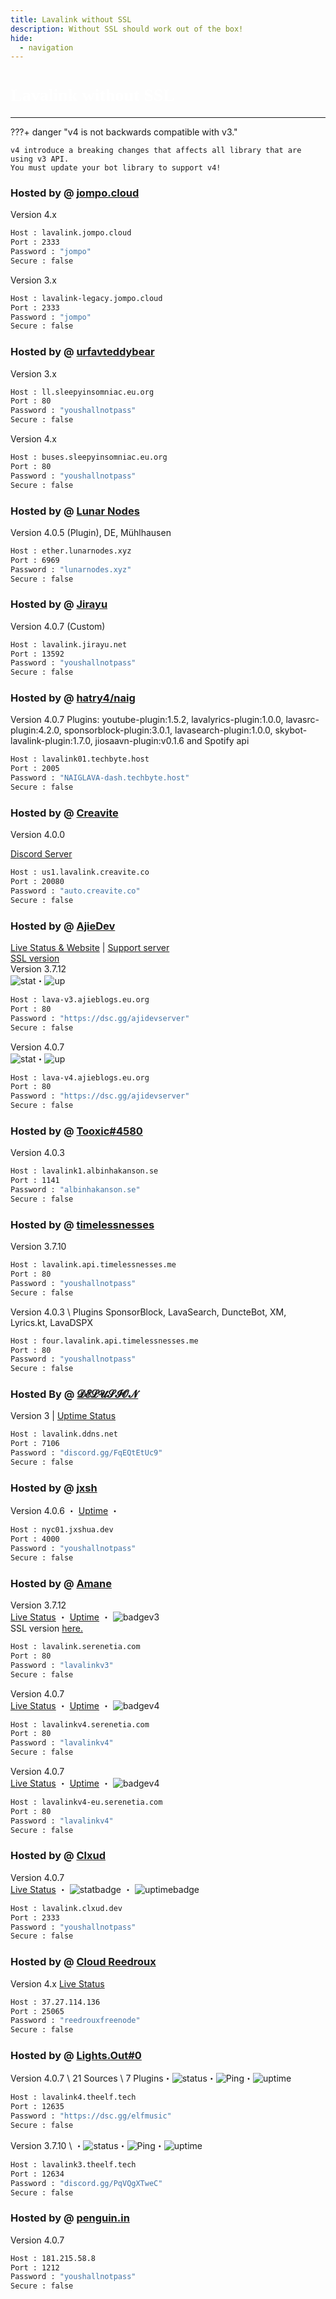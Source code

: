 ```yaml
---
title: Lavalink without SSL
description: Without SSL should work out of the box!
hide:
  - navigation
---
```


<h1 style="font-family:Gotham SSm A;font-size: 2.0em;font-weight: 800;line-height:1.1;color: white;">Lavalink without SSL</h1>


<!-- inject image ad -->
<div data-ea-style="stickybox" class="dark horizontal" data-ea-publisher="darrennathanaelcom" data-ea-type="image"></div>

---


???+ danger "v4 is not backwards compatible with v3."

    v4 introduce a breaking changes that affects all library that are using v3 API.
    You must update your bot library to support v4!

<!-- PLEASE READ -->
<!-- PLEASE READ --> <!-- SUPPORT OTHER CONTRIBUTORS BY PLACING THE NEW LAVALINK AT THE VERY BOTTOM OF THE OTHERS! --> <!-- PLEASE READ -->
<!-- FOR ADVERTISING CONTACT ads@darrennathanael.com , PLEASE READ FAQS FOR MORE INFO! -->
<!-- PLEASE READ -->

### Hosted by @ [jompo.cloud](https://jompo.cloud/)
Version 4.x
```bash
Host : lavalink.jompo.cloud
Port : 2333
Password : "jompo"
Secure : false
```
Version 3.x
```bash
Host : lavalink-legacy.jompo.cloud
Port : 2333
Password : "jompo"
Secure : false
```


### Hosted by @ [urfavteddybear](https://github.com/urfavteddybear/)
Version 3.x
```bash
Host : ll.sleepyinsomniac.eu.org
Port : 80
Password : "youshallnotpass"
Secure : false
```
Version 4.x
```bash
Host : buses.sleepyinsomniac.eu.org
Port : 80
Password : "youshallnotpass"
Secure : false
```

### Hosted by @ [Lunar Nodes](https://lunarnodes.xyz)
Version 4.0.5 (Plugin), DE, Mühlhausen
```bash
Host : ether.lunarnodes.xyz
Port : 6969
Password : "lunarnodes.xyz"
Secure : false
```
### Hosted by @ [Jirayu](https://jirayu.net)
Version 4.0.7 (Custom)
```bash
Host : lavalink.jirayu.net
Port : 13592
Password : "youshallnotpass"
Secure : false    
```

### Hosted by @ [hatry4/naig](https://hatry4.github.io/)
Version 4.0.7 Plugins: youtube-plugin:1.5.2, lavalyrics-plugin:1.0.0, lavasrc-plugin:4.2.0, sponsorblock-plugin:3.0.1, lavasearch-plugin:1.0.0, skybot-lavalink-plugin:1.7.0, jiosaavn-plugin:v0.1.6 and Spotify api
```bash
Host : lavalink01.techbyte.host
Port : 2005
Password : "NAIGLAVA-dash.techbyte.host"
Secure : false
```

### Hosted by @ [Creavite](https://crvt.co/a/lavalink)
Version 4.0.0

[Discord Server](https://discord.gg/creavite)
```bash
Host : us1.lavalink.creavite.co
Port : 20080
Password : "auto.creavite.co"
Secure : false    
```

### Hosted by @ [AjieDev](https://github.com/AjieDev)
[Live Status & Website](https://lavalink.ajiedev.tech/) | [Support server](https://dsc.gg/ajidevserver) <br />
[SSL version](https://lavalink.darrennathanael.com/SSL/lavalink-with-ssl/#hosted-by-ajiedev) <br />
Version 3.7.12 <br />
![stat](https://uptime.ajiedev.tech/api/badge/7/status)・![up](https://uptime.ajiedev.tech/api/badge/7/uptime?labelSuffix=+hour)
```bash
Host : lava-v3.ajieblogs.eu.org
Port : 80
Password : "https://dsc.gg/ajidevserver"
Secure : false
```
Version 4.0.7 <br />
![stat](https://uptime.ajiedev.tech/api/badge/6/status)・![up](https://uptime.ajiedev.tech/api/badge/6/uptime?labelSuffix=+hour)
```bash
Host : lava-v4.ajieblogs.eu.org
Port : 80
Password : "https://dsc.gg/ajidevserver"
Secure : false
```

### Hosted by @ [Tooxic#4580](https://albinhakanson.se)
Version 4.0.3
```bash
Host : lavalink1.albinhakanson.se
Port : 1141
Password : "albinhakanson.se"
Secure : false
```

### Hosted by @ [timelessnesses](https://timelessnesses.me)
Version 3.7.10
```bash
Host : lavalink.api.timelessnesses.me
Port : 80
Password : "youshallnotpass"
Secure : false
```
Version 4.0.3 \ Plugins SponsorBlock, LavaSearch, DuncteBot, XM, Lyrics.kt, LavaDSPX
```bash
Host : four.lavalink.api.timelessnesses.me
Port : 80
Password : "youshallnotpass"
Secure : false
```

### Hosted By @ [𝓓𝓔𝓛𝓤𝓢𝓘𝓞𝓝](https://discord.gg/7VQWkeYxS4)
Version 3 | [Uptime Status](http://status-lavalink.ddns.net:7016/status/bot)
```bash
Host : lavalink.ddns.net
Port : 7106
Password : "discord.gg/FqEQtEtUc9"
Secure : false
```

### Hosted by @ [jxsh](https://jxshua.dev)
Version 4.0.6 ・ [Uptime](https://status.jxshua.dev/) ・
```bash
Host : nyc01.jxshua.dev
Port : 4000
Password : "youshallnotpass"
Secure : false
```

### Hosted by @ [Amane](https://amane.my.id)
Version 3.7.12 <br />
[Live Status](https://lavalink-stats.serenetia.com/) ・ [Uptime](https://status.serenetia.com/status/all) ・ ![badgev3](https://status.serenetia.com/api/badge/7/status?style=flat-square)<br />
SSL version [here.](https://lavalink.darrennathanael.com/SSL/lavalink-with-ssl/#hosted-by-amane) <br />
```bash
Host : lavalink.serenetia.com
Port : 80
Password : "lavalinkv3"
Secure : false
```

Version 4.0.7 <br />
[Live Status](https://lavalink-stats.serenetia.com/) ・ [Uptime](https://status.serenetia.com/status/all) ・ ![badgev4](https://status.serenetia.com/api/badge/8/status?style=flat-square)<br />
```bash
Host : lavalinkv4.serenetia.com
Port : 80
Password : "lavalinkv4"
Secure : false
```

Version 4.0.7 <br />
[Live Status](https://lavalink-stats.serenetia.com/) ・ [Uptime](https://status.serenetia.com/status/all) ・ ![badgev4](https://status.serenetia.com/api/badge/9/status?style=flat-square)<br />
```bash
Host : lavalinkv4-eu.serenetia.com
Port : 80
Password : "lavalinkv4"
Secure : false
```

### Hosted by @ [Clxud](https://clxud.dev/)

Version 4.0.7 <br />
[Live Status](https://status.clxud.dev/status/lavalink) ・ ![statbadge](https://status.clxud.dev/api/badge/1/status) ・ ![uptimebadge](https://status.clxud.dev/api/badge/1/uptime)<br />
```bash
Host : lavalink.clxud.dev
Port : 2333
Password : "youshallnotpass"
Secure : false
```

### Hosted by @ [Cloud Reedroux](https://reedroux.biz/)
Version 4.x
[Live Status](https://hetrixtools.com/r/530af032379fc83316a8221a44a8cd52/) 
```bash
Host : 37.27.114.136
Port : 25065
Password : "reedrouxfreenode"
Secure : false
```

### Hosted by @ [Lights.Out#0](https://discord.gg/AaZasMN3yG)
Version 4.0.7 \ 21 Sources \ 7 Plugins・![status](https://granite-bear.pikapod.net/api/badge/7/status)・![Ping](https://granite-bear.pikapod.net/api/badge/7/response)・![uptime](https://granite-bear.pikapod.net/api/badge/7/uptime)
```bash
Host : lavalink4.theelf.tech
Port : 12635
Password : "https://dsc.gg/elfmusic"
Secure : false
```

Version 3.7.10 \ ・![status](https://granite-bear.pikapod.net/api/badge/6/status)・![Ping](https://granite-bear.pikapod.net/api/badge/6/response)・![uptime](https://granite-bear.pikapod.net/api/badge/6/uptime)
```bash
Host : lavalink3.theelf.tech
Port : 12634
Password : "discord.gg/PqVQgXTweC"
Secure : false
```

### Hosted by @ [penguin.in](http://181.215.58.8:1306/status/uptime)
Version 4.0.7
```bash
Host : 181.215.58.8
Port : 1212
Password : "youshallnotpass"
Secure : false
```
